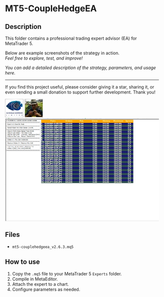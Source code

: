 # MT5-CoupleHedgeEA

## Description
This folder contains a professional trading expert advisor (EA) for MetaTrader 5.

Below are example screenshots of the strategy in action.  
*Feel free to explore, test, and improve!*

*You can add a detailed description of the strategy, parameters, and usage here.*

---

If you find this project useful, please consider giving it a star, sharing it, or even sending a small donation to support further development. Thank you!

![Screenshot](5CB0FE21-E283.jpg)
![Screenshot](5ECB7E49-FB8D.jpg)
![Screenshot](CoupleHedgeeA-ImageCode.PNG)

## Files
- `mt5-couplehedgeea_v2.6.3.mq5`

## How to use
1. Copy the `.mq5` file to your MetaTrader 5 `Experts` folder.
2. Compile in MetaEditor.
3. Attach the expert to a chart.
4. Configure parameters as needed.
